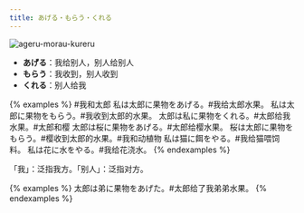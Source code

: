 ```yaml
---
title: あげる・もらう・くれる
---
```


![ageru-morau-kureru](/vocab-compare-ageru-morau-kureru.svg)

- **あげる**：我给别人，别人给别人
- **もらう**：我收到，别人收到
- **くれる**：别人给我

{% examples %} #我和太郎
私は太郎に果物をあげる。#我给太郎水果。
私は太郎に果物をもらう。#我收到太郎的水果。
太郎は私に果物をくれる。#太郎给我水果。#太郎和樱
太郎は桜に果物をあげる。#太郎给樱水果。
桜は太郎に果物をもらう。#樱收到太郎的水果。#我和动植物
私は猫に餌をやる。#我给猫喂饲料。
私は花に水をやる。#我给花浇水。
{% endexamples %}

「我」：泛指我方。「别人」：泛指对方。

{% examples %}
太郎は弟に果物をあげた。#太郎给了我弟弟水果。
{% endexamples %}
